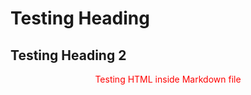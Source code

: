 # Testing Heading
## Testing Heading 2

<div style="color: red; text-align: center;">
Testing HTML inside Markdown file
</div>